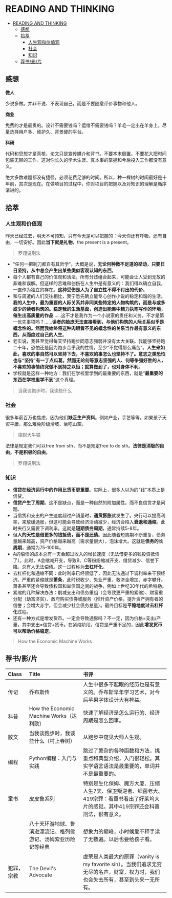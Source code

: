# READING AND THINKING

- [READING AND THINKING](#reading-and-thinking)
  - [感想](#感想)
  - [拾萃](#拾萃)
    - [人生观和价值观](#人生观和价值观)
    - [社会](#社会)
    - [知识](#知识)
  - [荐书/影/片](#荐书影片)

## 感想

**做人**

少说多做。并非不说、不表现自己，而是不要随意评价事物和他人。

**商业**

免费的才是最贵的。设计不需要钱吗？运维不需要钱吗？羊毛一定出在羊身上。尽量选择用户多、维护久、背景硬的平台。

**科研**

代码和思想才是真核，论文只是宣传媒介和背书。不要本末倒置，不要花大把时间包装无聊的工作。这对你长久的学术生涯、真本事的掌握和今后投入工作都没有意义。

绝大多数难题都没有捷径，必须花费足够的时间。所以，种一棵树的时间最好是十年前，其次是现在。在做项目的过程中，你对项目的把握以及对知识的理解是循序渐进的。

## 拾萃

### 人生观和价值观

昨天已经过去，明天不可预知，只有今天是可以把握的：今天你还有呼吸，还有自由，一切安好。因此**当下就是礼物**，the present is a present。

> 罗翔说刑法

- “任何一把剃刀都自有其哲学”。大概是说，**无论何种微不足道的举动，只要日日坚持，从中总会产生出某些类似客观认知的东西**。
- 每个人都有自己的价值观和活法。所有分歧组合起来，可能会让人受到无故的非难和误解。但这样的苦难和创伤在人生中是有意义的：我们得以确立自我，一直作为独立的存在。**这种受伤是人为了自立性不得不付出的代价**。
- 和与周遭的人们交往相比，我宁愿先确立能专心创作小说的稳定和谐的生活。**我的人生中，最为重要的人际关系并非同某些特定的人物构筑的，而是与或多或少的读者构筑的。稳定我的生活基盘，创造出能集中精力执笔写作的环境，催生出高质量的作品**……这不才是我作为一个小说家的责任和义务，不才是第一优先事项吗？……**读者的脸庞无法直接看到，与他们构筑的人际关系似乎是概念性的。然而我始终将这种肉眼看不见的概念性的关系当作最有意义的东西，从而度过自己的人生**。
- 老实说，我甚至觉得每天坚持跑步同意志强弱并没有太大关联。我能够坚持跑二十年，恐怕还是因为跑步合乎我的性情，至少“不觉得那么痛苦”。**人生来如此，喜欢的事自然可以坚持下去，不喜欢的事怎么也坚持不了。意志之类恐怕也与“坚持”有一丁点瓜葛，然而无论何等意志坚强的人、何等争强好胜的人，不喜欢的事情终究做不到持之以恒；就算做到了，也对身体不利**。
- 学校就是这样一种地方：我们在学校里学到的最重要的东西，就是“**最重要的东西在学校里学不到**”这个真理。

> 当我谈跑步时，我谈些什么

### 社会

很多年薪百万也焦虑，因为他们**缺乏生产资料**。例如产业，手艺等等。如果孩子天资平庸，那么难免阶级滑坡、坐吃山空。

> 招财大牛猫

法律是规定我们可以free from sth，而不是规定free to do sth。**法律是消极的自由，不是积极的自由**。

> 罗翔说刑法

### 知识

- **信贷在经济运行中的作用比货币更重要**。实际上，很多人以为的"钱"本质上是信贷。
- **信贷产生了周期**。这不是缺点，而是一种自然的附加属性。而不良信贷才是问题。
- 当信贷和支出的产生速度超过产销量时，**通货膨胀**就发生了。央行可以提高利率，来放缓通胀，但这可能会导致经济活动减少，经济会陷入**衰退和通缩**。此时央行又需要下调利率。这就是**短期债务周期**，通常持续5-8年。
- 但**人的天性是借更多的钱抵债，而不是还债**。因此随着短周期不断重复，债务量越来越高，资产价格越来越高（需求量很大），泡沫增大。这就是**债务的长周期**，通常为75-100年。
- A的偿债的成本总有一天会超过收入的增长速度（无法借更多的钱投资抵债了）。此时，A会缩减开支，导致B、C等纷纷缩减开支、借贷减少、信誉下降。总有人无法偿债。这一过程称为**去杠杆化**。
- 去杠杆化和通缩不同：此时利率已经很低了，因此无法通过下调利率来干预经济。严重的紧缩就是**萧条**，此时税收少、失业严重、救济金增加、赤字攀升。萧条甚至还会导致债权国和举债国之间的战争，例如上世纪30年代的希特勒。
- 紧缩的几种解决办法：削减支出和债务重组（会导致更严重的紧缩）、财富重分配（劫富济贫）、政府购买债券或服务（推升资产价格，提升资产拥有者的信誉；会增大赤字，但会减少社会债务总量）。最终目标是**平稳地度过去杠杆化**过程。
- 还有一种方式是增发货币。一定会导致通膨吗？不一定，因为价格=支出/产量，其中支出=信贷+货币。在紧缩阶段，信贷是严重不足的，因此**增发货币可以帮助价格稳定**。

> How the Economic Machine Works

## 荐书/影/片

|Class|Title|书评|
|:-|:-|:-|
|传记|乔布斯传|人生中很多不起眼的经历也是有意义的。乔布斯早年学习艺术，对今后苹果字体设计大有裨益。|
|科普|How the Economic Machine Works（达利欧）|快速了解经济是怎么运行的、经济周期是怎么回事。|
|散文|当我谈跑步时，我谈些什么（村上春树）|从跑步中窥见大师人生观。|
|编程|Python编程：入门与实践|跳过了繁杂的各种函数和方法，挑重点和典型介绍，入门很轻松。其实学语言语法是最重要的，单词并不是最重要的。|
|童书|皮皮鲁系列|特别是生化保姆、魔方大厦、压缩人生7天、保卫叛逆者、细菌老大、419宗罪：看童书看出了好莱坞大片的感觉。其中419宗罪还会科普刑法，很有意义。|
||八十天环游地球、鲁滨逊漂流记、格列佛游记、汤姆索亚历险记等经典|想象力的巅峰，小时候爱不释手读了无数遍。以后也要给孩子看。|
|犯罪，宗教|The Devil's Advocate|虚荣是人类最大的原罪（vanity is my favorite sin）。当我们追求无穷无尽的名声，财富，权力时，我们也会失去所有，甚至到头来一无所有。|
